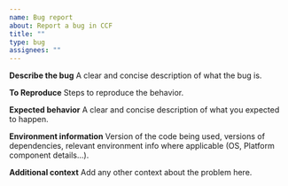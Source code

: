 ```yaml
---
name: Bug report
about: Report a bug in CCF
title: ""
type: bug
assignees: ""
---
```


**Describe the bug**
A clear and concise description of what the bug is.

**To Reproduce**
Steps to reproduce the behavior.

**Expected behavior**
A clear and concise description of what you expected to happen.

**Environment information**
Version of the code being used, versions of dependencies, relevant environment info where applicable (OS, Platform component details...).

**Additional context**
Add any other context about the problem here.
